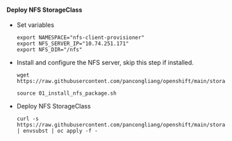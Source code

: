 #### Deploy NFS StorageClass

* Set variables
  ```
  export NAMESPACE="nfs-client-provisioner"
  export NFS_SERVER_IP="10.74.251.171"
  export NFS_DIR="/nfs"
  ```

* Install and configure the NFS server, skip this step if installed.
  ```
  wget https://raw.githubusercontent.com/pancongliang/openshift/main/storage/nfs_storageclass/01_install_nfs_package.sh
  
  source 01_install_nfs_package.sh
  ```

* Deploy NFS StorageClass
  ```
  curl -s https://raw.githubusercontent.com/pancongliang/openshift/main/storage/nfs_storageclass/02_deploy_nfs_storageclass.yaml | envsubst | oc apply -f -
  ```
